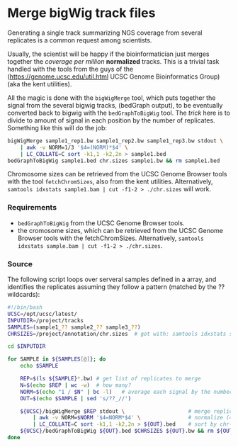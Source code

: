 # Merge bigWig track files 

Generating a single track summarizing NGS coverage from several replicates is a common request among scientists.

Usually, the scientist will be happy if the bioinformatician just merges together the *coverage per million* **normalized** tracks. This is a trivial task handled with the tools from the guys of the (https://genome.ucsc.edu/util.html UCSC Genome Bioinformatics Group) \(aka the kent utilities\).

All the magic is done with the `bigWigMerge` tool, which puts together the signal from the several bigwig tracks, (bedGraph output), to be eventually converted back to bigwig with the `bedGraphToBigWig` tool. The *trick* here is to divide to amount of signal in each position by the number of replicates. Something like this will do the job:

```bash
bigWigMerge sample1_rep1.bw sample1_rep2.bw sample1_rep3.bw stdout \
    | awk -v NORM=1/3 '$4=(NORM)*$4' \
    | LC_COLLATE=C sort -k1,1 -k2,2n > sample1.bed
bedGraphToBigWig sample1.bed chr.sizes sample1.bw && rm sample1.bed
```

Chromosome sizes can be retrieved from the UCSC Genome Browser tools with the tool `fetchChromSizes`, also from the kent utilities. Alternatively, `samtools idxstats sample1.bam | cut -f1-2 > ./chr.sizes` will work.

### Requirements

* `bedGraphToBigWig` from the UCSC Genome Browser tools.
* the cromosome sizes, which can be retrieved from the UCSC Genome Browser tools with the fetchChromSizes. Alternatively, `samtools idxstats sample.bam | cut -f1-2 > ./chr.sizes`.

### Source

The following script loops over serveral samples defined in a array, and identifies the replicates assuming they follow a pattern (matched by the ?? wildcards):

```bash
#!/bin/bash
UCSC=/opt/ucsc/latest/
INPUTDIR=/project/tracks
SAMPLES=(sample1_?? sample2_?? sample3_??)
CHRSIZES=/project/annotation/chr.sizes  # got with: samtools idxstats sample1.bam | cut -f1-2 > ./chr.sizes

cd $INPUTDIR

for SAMPLE in ${SAMPLES[@]}; do
    echo $SAMPLE

    REP=$(ls ${SAMPLE}*.bw) # get list of replicates to merge
    N=$(echo $REP | wc -w)  # how many?
    NORM=$(echo "1 / $N" | bc -l)   # average each signal by the number of replicates
    OUT=$(echo $SAMPLE | sed 's/??_//')

    ${UCSC}/bigWigMerge $REP stdout \                    # merge replicates and output to stdout
        | awk -v NORM=$NORM '$4=NORM*$4' \               # normalize (4th field contains the coverage)
        | LC_COLLATE=C sort -k1,1 -k2,2n > ${OUT}.bed    # sort by chr-pos
    ${UCSC}/bedGraphToBigWig ${OUT}.bed $CHRSIZES ${OUT}.bw && rm ${OUT}.bed
done
```
